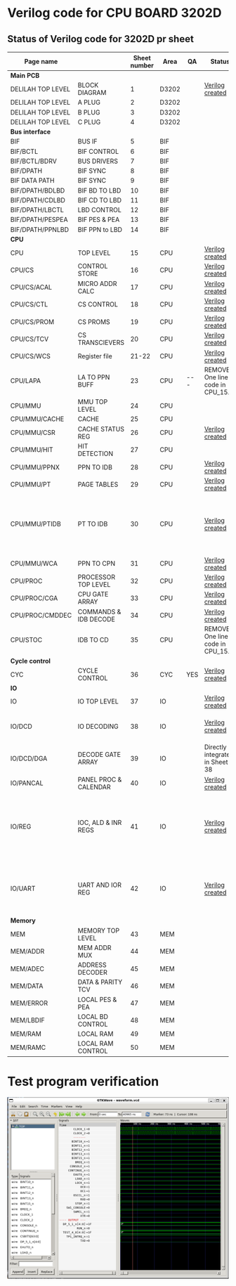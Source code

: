 
# Verilog code for CPU BOARD 3202D

## Status of Verilog code for 3202D pr sheet ##

| Page name         |                       | Sheet number       | Area        | QA  | Status                                      | Comment                                                                 |
|-------------------|-----------------------|--------------------|-------------|-----|---------------------------------------------|-------------------------------------------------------------------------|
| **Main PCB**                              |
| DELILAH TOP LEVEL | BLOCK DIAGRAM         | 1                  | D3202       |     | [Verilog created](circuit/TOP_3202D.v)      | [Test](circuit/TOP_3202D/readme.md)
| DELILAH TOP LEVEL | A PLUG                | 2                  | D3202       |     |
| DELILAH TOP LEVEL | B PLUG                | 3                  | D3202       |     |
| DELILAH TOP LEVEL | C PLUG                | 4                  | D3202       |     |
| **Bus interface**
| BIF               | BUS IF                | 5                  | BIF         |     |
| BIF/BCTL          | BIF CONTROL           | 6                  | BIF         |     |
| BIF/BCTL/BDRV     | BUS DRIVERS           | 7                  | BIF         |     |
| BIF/DPATH         | BIF SYNC              | 8                  | BIF         |     |
| BIF DATA PATH     | BIF SYNC              | 9                  | BIF         |     |
| BIF/DPATH/BDLBD   | BIF BD TO LBD         | 10                 | BIF         |     |
| BIF/DPATH/CDLBD   | BIF CD TO LBD         | 11                 | BIF         |     |
| BIF/DPATH/LBCTL   | LBD CONTROL           | 12                 | BIF         |     |
| BIF/DPATH/PESPEA  | BIF PES & PEA         | 13                 | BIF         |     |
| BIF/DPATH/PPNLBD  | BIF PPN to LBD        | 14                 | BIF         |     |
| **CPU**                                                                      |     |
| CPU               | TOP LEVEL             | 15                 | CPU         |     | [Verilog created](circuit/CPU_15.v)            | [Test](circuit/CPU_15/readme.md)
| CPU/CS            | CONTROL STORE         | 16                 | CPU         |     | [Verilog created](circuit/CPU_CS_16.v)         | [Test](circuit/CPU_CS_16/readme.md)
| CPU/CS/ACAL       | MICRO ADDR CALC       | 17                 | CPU         |     | [Verilog created](circuit/CPU_CS_ACAL_17.v)    | [Test](circuit/CPU_CS_ACAL_17/readme.md)
| CPU/CS/CTL        | CS CONTROL            | 18                 | CPU         |     | [Verilog created](circuit/CPU_CS_CTL_18.v)     | [Test](circuit/CPU_CS_CTL_18/readme.md)
| CPU/CS/PROM       | CS PROMS              | 19                 | CPU         |     | [Verilog created](circuit/CPU_CS_PROM_19.v)    | [Test](circuit/CPU_CS_PROM_19/readme.md)
| CPU/CS/TCV        | CS TRANSCIEVERS       | 20                 | CPU         |     | [Verilog created](circuit/CPU_CS_PROM_19.v)    | [Test](circuit/CPU_CS_PROM_19/readme.md)
| CPU/CS/WCS        | Register file         | 21-22              | CPU         |     | [Verilog created](circuit/CPU_CS_TCV_20.v)     | [Test](circuit/CPU_CS_TCV_20/readme.md)
| CPU/LAPA          | LA TO PPN BUFF        | 23                 | CPU         | --- | REMOVED. One line of code in CPU_15.v          |
| CPU/MMU           | MMU TOP LEVEL         | 24                 | CPU         |     |
| CPU/MMU/CACHE     | CACHE                 | 25                 | CPU         |     |
| CPU/MMU/CSR       | CACHE STATUS REG      | 26                 | CPU         |     | [Verilog created](circuit/CPU_MMU_CSR_26.v)    | [Test](circuit/CPU_MMU_CSR_26/readme.md)
| CPU/MMU/HIT       | HIT DETECTION         | 27                 | CPU         |     | 
| CPU/MMU/PPNX      | PPN TO IDB            | 28                 | CPU         |     | [Verilog created](circuit/CPU_MMU_PPNX_28.v)    | [Test](circuit/CPU_MMU_PPNX_28/readme.md)
| CPU/MMU/PT        | PAGE TABLES           | 29                 | CPU         |     | [Verilog created](circuit/CPU_MMU_PT_29.v)      | [Test](circuit/CPU_MMU_PT_29/readme.md) (More test!!)
| CPU/MMU/PTIDB     | PT TO IDB             | 30                 | CPU         |     | [Verilog created](circuit/CPU_MMU_PTIDB_30.v)   | [Test](circuit/CPU_MMU_PTIDB_30/readme.md) (Bidirectional bus not working correctly in Verilator, maybe in FPGA?)
| CPU/MMU/WCA       | PPN TO CPN            | 31                 | CPU         |     | [Verilog created](circuit/CPU_MMU_WCA_31.v)     | [Test](circuit/CPU_MMU_WCA_31/readme.md)
| CPU/PROC          | PROCESSOR TOP LEVEL   | 32                 | CPU         |     | [Verilog created](circuit/CPU_PROC_32.v)        | [Test](circuit/CPU_PROC_32/readme.md)
| CPU/PROC/CGA      | CPU GATE ARRAY        | 33                 | CPU         |     | [Verilog created](circuit/CPU_PROC_CGA_33.v)    | [Test](circuit/CPU_PROC_CGA_33/readme.md)
| CPU/PROC/CMDDEC   | COMMANDS & IDB DECODE | 34                 | CPU         |     | [Verilog created](circuit/CPU_PROC_CMDDEC_34.v) | [Test](circuit/CPU_PROC_CMDDEC_34/readme.md)
| CPU/STOC          | IDB TO CD             | 35                 | CPU         |     | REMOVED. One line of code in CPU_15.v           |
| **Cycle control**
| CYC               | CYCLE CONTROL         | 36                 | CYC         | YES | [Verilog created](circuit/CYC_36.v)             | [Test](circuit/CYC_36/readme.md)
| **IO**
| IO                | IO TOP LEVEL          | 37                 | IO          |     | [Verilog created](circuit/IO_37.v)              | [Test](circuit/IO_37/readme.md)  - Need more test!
| IO/DCD            | IO DECODING           | 38                 | IO          |     | [Verilog created](circuit/IO_DCD_38.v)          | [Test](circuit/IO_DCD_38/readme.md) - Connected DGA. Need more test! 
| IO/DCD/DGA        | DECODE GATE ARRAY     | 39                 | IO          |     | Directly integrated in Sheet 38                 | Sheet 39 has no code.
| IO/PANCAL         | PANEL PROC & CALENDAR | 40                 | IO          |     | [Verilog created](circuit/IO_PANCAL_40.v)       | (test not create)
| IO/REG            | IOC, ALD & INR REGS   | 41                 | IO          |     | [Verilog created](circuit/IO_REG_41.v)          | (test not create)  Need to fix IDB so that IDB_15_0 and IDB_7_0_io is the same bus
| IO/UART           | UART AND IOR REG      | 42                 | IO          |     | [Verilog created](circuit/IOUART_42.v)          | (test not create)  Need to create the UART chip and test it. Also fix IDB IO bus
| **Memory**                                                                     
| MEM               | MEMORY TOP LEVEL      | 43                 | MEM         |     |
| MEM/ADDR          | MEM ADDR MUX          | 44                 | MEM         |     |
| MEM/ADEC          | ADDRESS DECODER       | 45                 | MEM         |     |
| MEM/DATA          | DATA & PARITY TCV     | 46                 | MEM         |     |
| MEM/ERROR         | LOCAL PES & PEA       | 47                 | MEM         |     |
| MEM/LBDIF         | LOCAL BD CONTROL      | 48                 | MEM         |     |
| MEM/RAM           | LOCAL RAM             | 49                 | MEM         |     |
| MEM/RAMC          | LOCAL RAM CONTROL     | 50                 | MEM         |     |
                                                                               
# Test program verification

![Screenshot from GTKWave](gtkwave.png)
